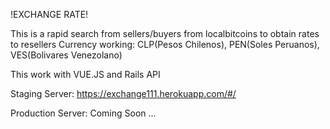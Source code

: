 !EXCHANGE RATE!

This is a rapid search from sellers/buyers from localbitcoins to obtain rates to resellers Currency working: CLP(Pesos Chilenos), PEN(Soles Peruanos), VES(Bolivares Venezolano)

This work with VUE.JS and Rails API

Staging Server: https://exchange111.herokuapp.com/#/

Production Server: Coming Soon ...
